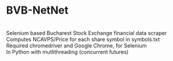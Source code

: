 # BVB-NetNet
<br>Selenium based Bucharest Stock Exchange financial data scraper
<br>Computes NCAVPS/Price for each share symbol in symbols.txt
<br>Required chromedriver and Google Chrome, for Selenium
<br>In Python with mutlithreading (concurrent futures)
